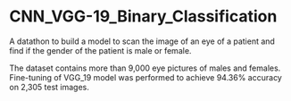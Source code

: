 # CNN_VGG-19_Binary_Classification
A datathon to build a model to scan the image of an eye of a patient and find if the gender of the patient is male or female.

The dataset contains more than 9,000 eye pictures of males and females. Fine-tuning of VGG_19 model was performed to achieve 94.36% accuracy on 2,305 test images.
